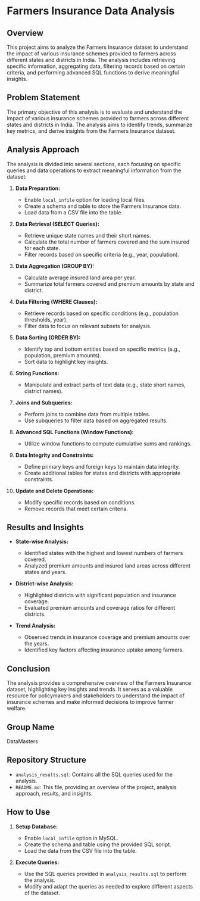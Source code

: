 # Farmers Insurance Data Analysis

## Overview

This project aims to analyze the Farmers Insurance dataset to understand the impact of various insurance schemes provided to farmers across different states and districts in India. The analysis includes retrieving specific information, aggregating data, filtering records based on certain criteria, and performing advanced SQL functions to derive meaningful insights.

## Problem Statement

The primary objective of this analysis is to evaluate and understand the impact of various insurance schemes provided to farmers across different states and districts in India. The analysis aims to identify trends, summarize key metrics, and derive insights from the Farmers Insurance dataset.

## Analysis Approach

The analysis is divided into several sections, each focusing on specific queries and data operations to extract meaningful information from the dataset:

1. **Data Preparation:**
   - Enable `local_infile` option for loading local files.
   - Create a schema and table to store the Farmers Insurance data.
   - Load data from a CSV file into the table.

2. **Data Retrieval (SELECT Queries):**
   - Retrieve unique state names and their short names.
   - Calculate the total number of farmers covered and the sum insured for each state.
   - Filter records based on specific criteria (e.g., year, population).

3. **Data Aggregation (GROUP BY):**
   - Calculate average insured land area per year.
   - Summarize total farmers covered and premium amounts by state and district.

4. **Data Filtering (WHERE Clauses):**
   - Retrieve records based on specific conditions (e.g., population thresholds, year).
   - Filter data to focus on relevant subsets for analysis.

5. **Data Sorting (ORDER BY):**
   - Identify top and bottom entities based on specific metrics (e.g., population, premium amounts).
   - Sort data to highlight key insights.

6. **String Functions:**
   - Manipulate and extract parts of text data (e.g., state short names, district names).

7. **Joins and Subqueries:**
   - Perform joins to combine data from multiple tables.
   - Use subqueries to filter data based on aggregated results.

8. **Advanced SQL Functions (Window Functions):**
   - Utilize window functions to compute cumulative sums and rankings.

9. **Data Integrity and Constraints:**
   - Define primary keys and foreign keys to maintain data integrity.
   - Create additional tables for states and districts with appropriate constraints.

10. **Update and Delete Operations:**
    - Modify specific records based on conditions.
    - Remove records that meet certain criteria.

## Results and Insights

- **State-wise Analysis:**
  - Identified states with the highest and lowest numbers of farmers covered.
  - Analyzed premium amounts and insured land areas across different states and years.

- **District-wise Analysis:**
  - Highlighted districts with significant population and insurance coverage.
  - Evaluated premium amounts and coverage ratios for different districts.

- **Trend Analysis:**
  - Observed trends in insurance coverage and premium amounts over the years.
  - Identified key factors affecting insurance uptake among farmers.

## Conclusion

The analysis provides a comprehensive overview of the Farmers Insurance dataset, highlighting key insights and trends. It serves as a valuable resource for policymakers and stakeholders to understand the impact of insurance schemes and make informed decisions to improve farmer welfare.

## Group Name

DataMasters

## Repository Structure

- `analysis_results.sql`: Contains all the SQL queries used for the analysis.
- `README.md`: This file, providing an overview of the project, analysis approach, results, and insights.

## How to Use

1. **Setup Database:**
   - Enable `local_infile` option in MySQL.
   - Create the schema and table using the provided SQL script.
   - Load the data from the CSV file into the table.

2. **Execute Queries:**
   - Use the SQL queries provided in `analysis_results.sql` to perform the analysis.
   - Modify and adapt the queries as needed to explore different aspects of the dataset.
